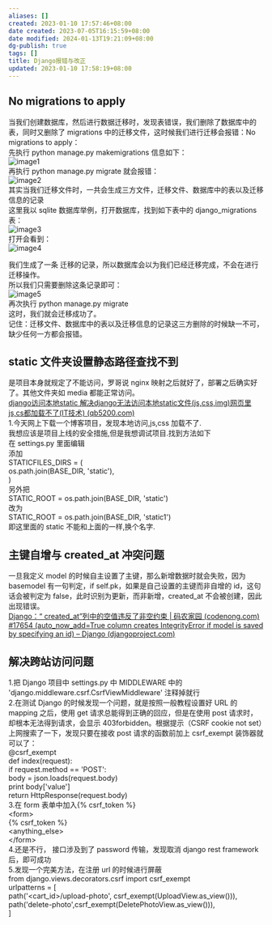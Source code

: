 ```yaml
---
aliases: []
created: 2023-01-10 17:57:46+08:00
date created: 2023-07-05T16:15:59+08:00
date modified: 2024-01-13T19:21:09+08:00
dg-publish: true
tags: []
title: Django报错与改正
updated: 2023-01-10 17:58:19+08:00
---
```


## No migrations to apply 
当我们创建数据库，然后进行数据迁移时，发现表错误，我们删除了数据库中的表，同时又删除了 migrations 中的迁移文件，这时候我们进行迁移会报错：No migrations to apply：  
先执行 python manage.py makemigrations 信息如下：  
![image1](/img/user/resources/attachments/image1-63.png)  
再执行 python manage.py migrate 就会报错：  
![image2](/img/user/resources/attachments/image2-35.png)  
其实当我们迁移文件时，一共会生成三方文件，迁移文件、数据库中的表以及迁移信息的记录  
这里我以 sqlite 数据库举例，打开数据库，找到如下表中的 django_migrations 表：  
![image3](/img/user/resources/attachments/image3-22.png)  
打开会看到：  
![image4](/img/user/resources/attachments/image4-16.png)

我们生成了一条 迁移的记录，所以数据库会以为我们已经迁移完成，不会在进行迁移操作。  
所以我们只需要删除这条记录即可：  
![image5](/img/user/resources/attachments/image5-12.png)  
再次执行 python manage.py migrate  
这时，我们就会迁移成功了。  
记住：迁移文件、数据库中的表以及迁移信息的记录这三方删除的时候缺一不可，缺少任何一方都会报错。
## static 文件夹设置静态路径查找不到
是项目本身就规定了不能访问，罗哥说 nginx 映射之后就好了，部署之后确实好了。其他文件夹如 media 都能正常访问。  
[django访问本地static 解决django无法访问本地static文件(js,css,img)网页里js,cs都加载不了(IT技术) (qb5200.com)](http://www.qb5200.com/article/382038.html)  
1.今天网上下载一个博客项目，发现本地访问,js,css 加载不了.  
我想应该是项目上线的安全措施,但是我想调试项目.找到方法如下  
在 settings.py 里面编辑  
添加  
STATICFILES_DIRS = (  
os.path.join(BASE_DIR, 'static'),  
)  
另外把  
STATIC_ROOT = os.path.join(BASE_DIR, 'static')  
改为  
STATIC_ROOT = os.path.join(BASE_DIR, 'static1')  
即这里面的 static 不能和上面的一样,换个名字.
## 主键自增与 created_at 冲突问题
一旦我定义 model 的时候自主设置了主键，那么新增数据时就会失败，因为 basemodel 有一句判定，if self.pk，如果是自己设置的主键而非自增的 id，这句话会被判定为 false，此时识别为更新，而非新增，created_at 不会被创建，因此出现错误。  
[Django：“ created_at”列中的空值违反了非空约束 \| 码农家园 (codenong.com)](https://www.codenong.com/49137484/)  
[\#17654 (auto_now_add=True column creates IntegrityError if model is saved by specifying an id) – Django (djangoproject.com)](https://code.djangoproject.com/ticket/17654)
## 解决跨站访问问题
1.把 Django 项目中 settings.py 中 MIDDLEWARE 中的 'django.middleware.csrf.CsrfViewMiddleware' 注释掉就行  
2.在测试 Django 的时候发现一个问题，就是按照一般教程设置好 URL 的 mapping 之后，使用 get 请求总能得到正确的回应，但是在使用 post 请求时，却根本无法得到请求，会显示 403forbidden。根据提示（CSRF cookie not set）上网搜索了一下，发现只要在接收 post 请求的函数前加上 csrf_exempt 装饰器就可以了：  
@csrf_exempt  
def index(request):  
if request.method == 'POST':  
body = json.loads(request.body)  
print body\['value'\]  
return HttpResponse(request.body)  
3.在 form 表单中加入{% csrf_token %}  
\<form\>  
{% csrf_token %}  
\<anything_else\>  
\</form\>  
4.还是不行， 接口涉及到了 password 传输，发现取消 django rest framework 后，即可成功  
5.发现一个完美方法，在注册 url 的时候进行屏蔽  
from django.views.decorators.csrf import csrf_exempt  
urlpatterns = \[  
path('\<cart_id\>/upload-photo', csrf_exempt(UploadView.as_view())),  
path('delete-photo',csrf_exempt(DeletePhotoView.as_view())),  
\]